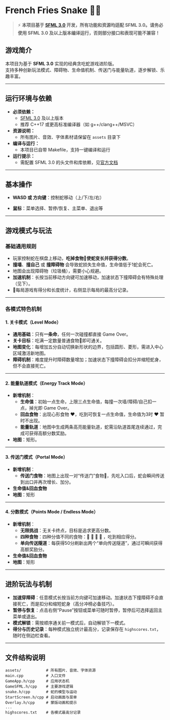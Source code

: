 # French Fries Snake 🐍🍟

> ⚡️ **本项目基于 [SFML 3.0](https://www.sfml-dev.org/) 开发，所有功能和资源均适配 SFML 3.0。请务必使用 SFML 3.0 及以上版本编译运行，否则部分接口和表现可能不兼容！**

## 游戏简介

本项目为基于 **SFML 3.0** 实现的经典贪吃蛇游戏进阶版。  
支持多种创新玩法模式、障碍物、生命值机制、传送门与能量轨道，逐步解锁、乐趣丰富。

---

## 运行环境与依赖

- **必须依赖：**
  - [SFML 3.0](https://www.sfml-dev.org/) 及以上版本
  - 推荐 C++17 或更高标准编译器（如 g++/clang++/MSVC）
- **资源说明：**
  - 所有图片、音效、字体素材请保留在 `assets` 目录下
- **编译与运行：**  
  - 本项目已自带 Makefile，支持一键编译和运行
- **运行提示：**  
  - 需配置 SFML 3.0 的头文件和库依赖，见[官方文档](https://www.sfml-dev.org/tutorials/3.0/)

---

## 基本操作

- **WASD 或 方向键**：控制蛇移动（上/下/左/右）

- **鼠标**：菜单选择、暂停/恢复、主菜单、退出等

---

## 游戏模式与玩法

### 基础通用规则

- 玩家控制蛇在棋盘上移动，**吃掉食物🍟使蛇变长并获得分数**。
- **撞墙**、**撞自己** 或 **撞障碍物** 会导致蛇损失生命值，生命值低于1蛇会死亡。
- 地图会出现障碍物（垃圾桶），需要小心规避。
- **加速机制**：长按当前移动方向键可加速移动，加速状态下撞障碍会有特殊处理（见下）。
- 👑每局游戏有得分和长度统计，右侧显示每局的最高分记录。

---

### 各模式特色机制

#### 1. 关卡模式（Level Mode）

- **通用基础**：只有**一条命**，任何一次碰撞都直接 Game Over。
- **关卡目标**：吃满一定数量普通食物🍟即可通关。
- **地图变化**：每增加五分自动切换新形状的边界，包括圆形、菱形，需进入中心区域激活新地图。
- **障碍机制**：难度提升时障碍数量增加；加速状态下撞障碍会扣分并缩短蛇身，但不会直接死亡。

---

#### 2. 能量轨道模式（Energy Track Mode）

- **新增机制**：
    - **生命值**：初始一点生命，上限三点生命值，每撞一次墙/障碍/自己扣一点，掉光即 Game Over。
    - **回血食物**：出现心形食物 ❤，吃到可恢复一点生命值，生命值为3时 ❤ 暂时不出现。
    - **能量轨道**：地图中生成两条高亮能量轨道，蛇需沿轨道首尾连续通过，完成可获得高额分数奖励。
- **地图**：矩形。

---

#### 3. 传送门模式（Portal Mode）

- **新增机制**：
    - **传送门食物**：地图上出现一对“传送门”食物🍎，先吃入口后，蛇会瞬间传送到出口并再次增长、加分。
- **生命值&回血食物**
- **地图**：矩形

---

#### 4. 分数模式（Points Mode / Endless Mode）

- **新增机制**：
    - **无限挑战**：无关卡终点，目标是追求更高分数。
    - **四种食物**：四种分值不同的食物：🍟 🍕 🍗 🍔 ，吃到相应得分。
    - **单向传送隧道**：每获得50分刷新出两个“单向传送隧道”，通过可瞬间获得高额奖励分。
- **生命值&回血食物**
- **地图**：矩形

---

## 进阶玩法与机制

- **加速穿障碍**：任意模式长按当前方向键可加速移动。加速状态下撞障碍不会直接死亡，而是扣分和缩短蛇身（高分冲榜必备技巧）。
- **暂停与恢复**：点击右侧“Pause”按钮或菜单可随时暂停，暂停后可选择返回主菜单或退出。
- **模式解锁**：需按顺序通关前一模式后，自动解锁下一模式。
- **得分与历史记录**：每种模式独立统计最高分，记录保存在 `highscores.txt`，随时在侧边栏查看。

---

## 文件结构说明

```text
assets/           # 所有图片、音效、字体资源
main.cpp          # 入口文件
GameApp.h/cpp     # 应用状态机
GameSFML.h/cpp    # 主要游戏逻辑
snake.h/cpp       # 蛇的模型与运动
StartScreen.h/cpp # 启动画面与菜单
Overlay.h/cpp     # 蒙版动画和提示
...
highscores.txt    # 各模式最高分记录
